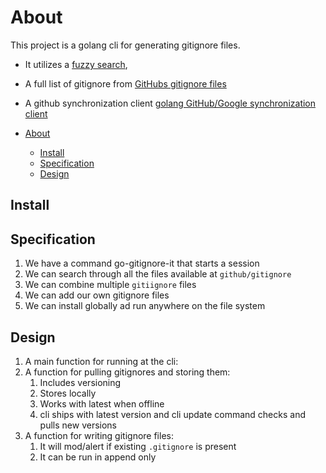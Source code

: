 # About

This project is a golang cli for generating gitignore files.

- It utilizes a [fuzzy search](https://github.com/ktr0731/go-fuzzyfinder),
- A full list of gitignore from [GitHubs gitignore files](https://github.com/github/gitignore)
- A github synchronization client [golang GitHub/Google synchronization client](https://github.com/google/go-github)

- [About](#about)
  - [Install](#install)
  - [Specification](#specification)
  - [Design](#design)

## Install



## Specification

1. We have a command go-gitignore-it that starts a session
2. We can search through all the files available at `github/gitignore`
3. We can combine multiple `gitiignore` files
4. We can add our own gitignore files
5. We can install globally ad run anywhere on the file system

## Design

1. A main function for running at the cli:
2. A function for pulling gitignores and storing them:
   1. Includes versioning
   2. Stores locally
   3. Works with latest when offline
   4. cli ships with latest version and cli update command checks and pulls new versions
3. A function for writing gitignore files:
   1. It will mod/alert if existing `.gitignore` is present
   2. It can be run in append only
